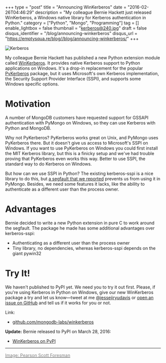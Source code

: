 +++
type = "post"
title = "Announcing WinKerberos"
date = "2016-02-26T04:46:29"
description = "My colleague Bernie Hackett just released WinKerberos, a Windows native library for Kerberos authentication in Python."
category = ["Python", "Mongo", "Programming"]
tag = []
enable_lightbox = false
thumbnail = "kerberos@240.jpg"
draft = false
disqus_identifier = "/blog/announcing-winkerberos"
disqus_url = "https://emptysqua.re/blog//blog/announcing-winkerberos/"
+++

<p><img alt="Kerberos" src="kerberos.jpg" /></p>
<p>My colleague Bernie Hackett has published a new Python extension module called <a href="https://github.com/mongodb-labs/winkerberos">WinKerberos</a>. It provides native Kerberos support to Python applications on Windows. It's a drop-in replacement for the popular <a href="https://pypi.python.org/pypi/pykerberos">PyKerberos</a> package, but it uses Microsoft's own Kerberos implementation, the Security Support Provider Interface (SSPI), and supports some Windows specific options.</p>
<h1 id="motivation">Motivation</h1>
<p>A number of MongoDB customers have requested support for GSSAPI authentication with PyMongo on Windows, so they can use Kerberos with Python and MongoDB.</p>
<p>Why not PyKerberos? PyKerberos works great on Unix, and PyMongo uses PyKerberos there. But it doesn't give us access to Microsoft's SSPI on Windows. If you want to use PyKerberos on Windows you could first install the MIT Kerberos library, but this is a finicky setup and we've had trouble proving that PyKerberos even works this way. Better to use SSPI, the standard way to do Kerberos on Windows. </p>
<p>But how can we use SSPI in Python? The existing kerberos-sspi is a nice library to do this, but <a href="https://github.com/may-day/kerberos-sspi/issues/1">a segfault that we reported</a> prevents us from using it in PyMongo. Besides, we need some features it lacks, like the ability to authenticate as a different user than the process owner.</p>
<h1 id="advantages">Advantages</h1>
<p>Bernie decided to write a new Python extension in pure C to work around the segfault. The package he made has some additional advantages over kerberos-sspi:</p>
<ul>
<li>Authenticating as a different user than the process owner</li>
<li>Tiny library, no dependencies, whereas kerberos-sspi depends on the giant pywin32</li>
</ul>
<h1 id="try-it">Try It!</h1>
<p>We haven't published to PyPI yet. We need you to try it out first. Please, if you're using Kerberos in Python on Windows, give our new WinKerberos package a try and let us know&mdash;tweet at me <a href="https://twitter.com/jessejiryudavis">@jessejiryudavis</a> or <a href="https://github.com/mongodb-labs/winkerberos/issues">open an issue on GitHub</a> and tell us if it works for you or not.</p>
<p>Link:</p>
<ul>
<li><a href="https://github.com/mongodb-labs/winkerberos">github.com/mongodb-labs/winkerberos</a></li>
</ul>
<p><strong>Update:</strong> Bernie released to PyPI on March 28, 2016:</p>
<ul>
<li><a href="https://pypi.python.org/pypi/winkerberos">WinKerberos on PyPI</a></li>
</ul>
<hr />
<p><a href="https://commons.wikimedia.org/wiki/File:Cerberus_(PSF).jpg"><span style="color: gray">Image: Pearson Scott Foresman</span></a></p>
